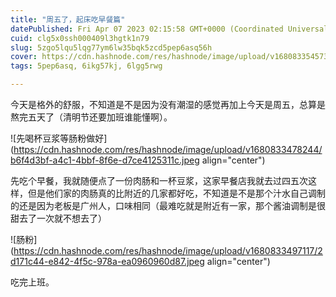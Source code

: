 ```yaml
---
title: "周五了，起床吃早餐篇"
datePublished: Fri Apr 07 2023 02:15:58 GMT+0000 (Coordinated Universal Time)
cuid: clg5x0ssh000409l3hgtk1n79
slug: 5zgo5lqu5lqg77ym6lw35bqk5zcd5pep6asq56h
cover: https://cdn.hashnode.com/res/hashnode/image/upload/v1680833545732/e8b20c42-d024-470b-9c26-b7ecf252ddb0.jpeg
tags: 5pep6asq, 6ikg57kj, 6lgg5rwg

---
```


今天是格外的舒服，不知道是不是因为没有潮湿的感觉再加上今天是周五，总算是熬完五天了（清明节还要加班谁能懂啊）。

![先喝杯豆浆等肠粉做好](https://cdn.hashnode.com/res/hashnode/image/upload/v1680833478244/b6f4d3bf-a4c1-4bbf-8f6e-d7ce4125311c.jpeg align="center")

先吃个早餐，我就随便点了一份肉肠和一杯豆浆，这家早餐店我就去过四五次这样，但是他们家的肉肠真的比附近的几家都好吃，不知道是不是那个汁水自己调制的还是因为老板是广州人，口味相同（最难吃就是附近有一家，那个酱油调制是很甜去了一次就不想去了）

![肠粉](https://cdn.hashnode.com/res/hashnode/image/upload/v1680833497117/2d171c44-e842-4f5c-978a-ea0960960d87.jpeg align="center")

吃完上班。
